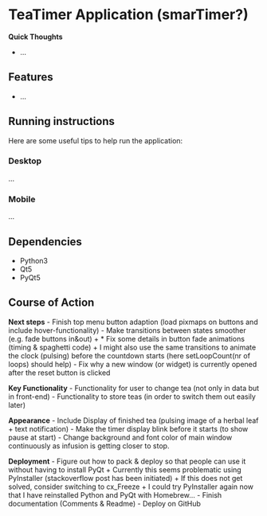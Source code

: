 # TeaTimer Application (smarTimer?)
**Quick Thoughts**
* ...



Features
--------------------------------------------------------------
* ...



Running instructions
--------------------------------------------------------------
Here are some useful tips to help run the application:

### Desktop
...

### Mobile
...


Dependencies
--------------------------------------------------------------
* Python3
* Qt5
* PyQt5


Course of Action
--------------------------------------------------------------
**Next steps**
	- Finish top menu button adaption (load pixmaps on buttons and include hover-functionality)
	- Make transitions between states smoother (e.g. fade buttons in&out)
		+ * Fix some details in button fade animations (timing & spaghetti code)
		+ I might also use the same transitions to animate the clock (pulsing) before the countdown starts (here setLoopCount(nr of loops) should help)
	- Fix why a new window (or widget) is currently opened after the reset button is clicked


**Key Functionality**
	- Functionality for user to change tea (not only in data but in front-end)
	- Functionality to store teas (in order to switch them out easily later)


**Appearance**
	- Include Display of finished tea (pulsing image of a herbal leaf + text notification)
	- Make the timer display blink before it starts (to show pause at start)
	- Change background and font color of main window continuously as infusion is getting closer to stop.


**Deployment**
	- Figure out how to pack & deploy so that people can use it without having to install PyQt
    	+ Currently this seems problematic using PyInstaller (stackoverflow post has been initiated)
    	+ If this does not get solved, consider switching to cx_Freeze
    	+ I could try PyInstaller again now that I have reinstalled Python and PyQt with Homebrew...
	- Finish documentation (Comments & Readme)
	- Deploy on GitHub

